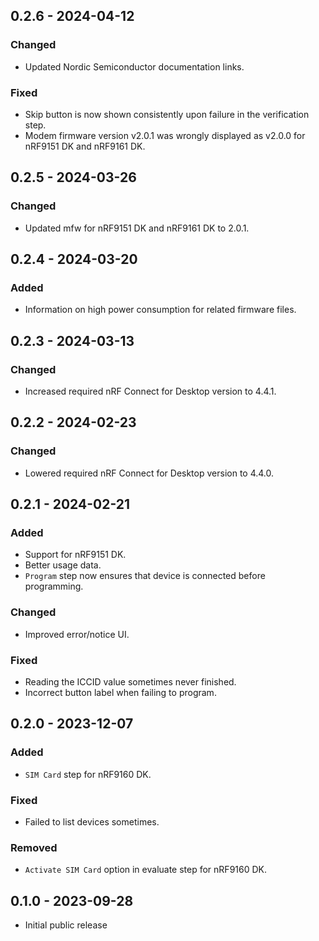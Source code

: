 ## 0.2.6 - 2024-04-12

### Changed

-   Updated Nordic Semiconductor documentation links.

### Fixed

-   Skip button is now shown consistently upon failure in the verification step.
-   Modem firmware version v2.0.1 was wrongly displayed as v2.0.0 for nRF9151 DK
    and nRF9161 DK.

## 0.2.5 - 2024-03-26

### Changed

-   Updated mfw for nRF9151 DK and nRF9161 DK to 2.0.1.

## 0.2.4 - 2024-03-20

### Added

-   Information on high power consumption for related firmware files.

## 0.2.3 - 2024-03-13

### Changed

-   Increased required nRF Connect for Desktop version to 4.4.1.

## 0.2.2 - 2024-02-23

### Changed

-   Lowered required nRF Connect for Desktop version to 4.4.0.

## 0.2.1 - 2024-02-21

### Added

-   Support for nRF9151 DK.
-   Better usage data.
-   `Program` step now ensures that device is connected before programming.

### Changed

-   Improved error/notice UI.

### Fixed

-   Reading the ICCID value sometimes never finished.
-   Incorrect button label when failing to program.

## 0.2.0 - 2023-12-07

### Added

-   `SIM Card` step for nRF9160 DK.

### Fixed

-   Failed to list devices sometimes.

### Removed

-   `Activate SIM Card` option in evaluate step for nRF9160 DK.

## 0.1.0 - 2023-09-28

-   Initial public release
